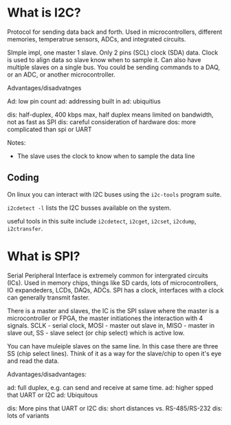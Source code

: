 # What is I2C?

Protocol for sending data back and forth. Used in microcontrollers, different memories, temperatrue sensors, ADCs, and integrated circuits.

SImple impl, one master 1 slave. Only 2 pins (SCL) clock (SDA) data. Clock is used to align data so slave know when to sample it. Can also have multiple slaves on a single bus. You could be sending commands to a DAQ, or an ADC, or another microcontroller.

Advantages/disadvatnges

Ad: low pin count
ad: addressing built in
ad: ubiquitius

dis: half-duplex, 400 kbps max, half duplex means limited on bandwidth, not as fast as SPI
dis: careful consideration of hardware
dos: more complicated than spi or UART

Notes:
- The slave uses the clock to know when to sample the data line

## Coding

On linux you can interact with I2C buses using the `i2c-tools` program suite.

`i2cdetect -l` lists the I2C busses available on the system.

useful tools in this suite include `i2cdetect`, `i2cget`, `i2cset`, `i2cdump`, `i2ctransfer`.

# What is SPI?

Serial Peripheral Interface is extremely common for intergrated circuits (ICs). Used in memory chips, things like SD cards, lots of microcontrollers, IO expandeders, LCDs, DAQs, ADCs. SPI has a clock, interfaces with a clock can generally transmit faster. 

There is a master and slaves, the IC is the SPI sslave where the master is a microcontroller or FPGA, the master initiationes the interaction with 4 signals. SCLK - serial clock, MOSI - master out slave in, MISO - master in slave out, SS - slave select (or chip select) which is active low. 

You can have muleiple slaves on the same line. In this case there are three SS (chip select lines). Think of it as a way for the slave/chip to open it's eye and read the data.

Advantages/disadvantages:

ad: full duplex, e.g. can send and receive at same time.
ad: higher spped that UART or I2C
ad: Ubiquitous

dis: More pins that UART or I2C
dis: short distances vs. RS-485/RS-232
dis: lots of variants


